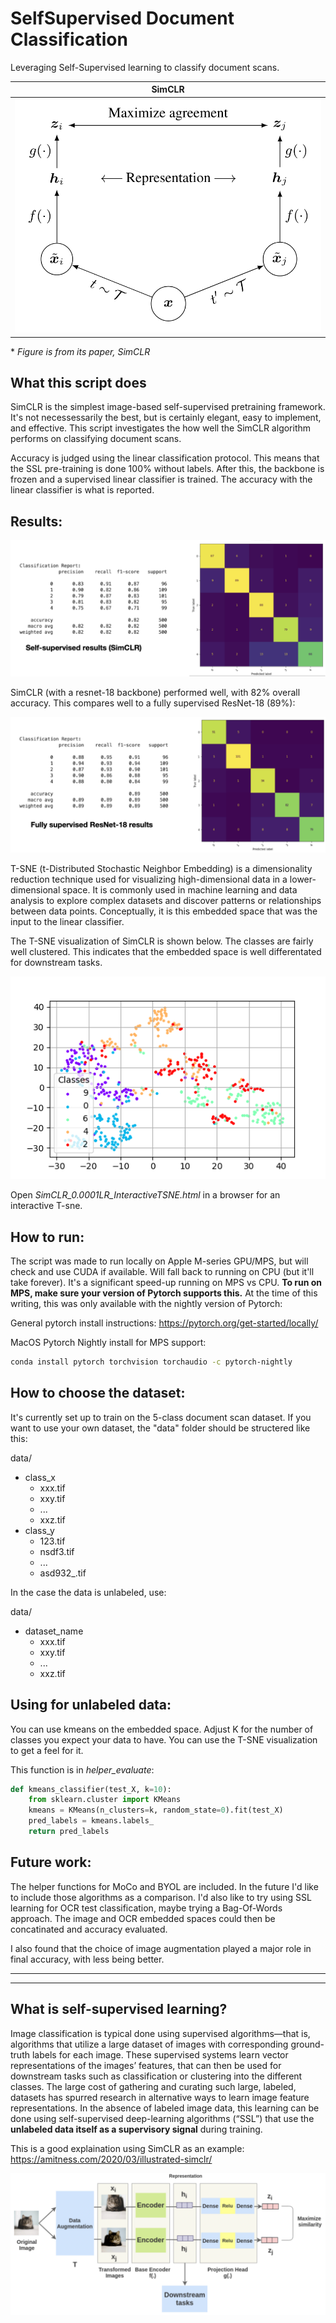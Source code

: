 # SelfSupervised Document Classification
Leveraging Self-Supervised learning to classify document scans.

| SimCLR |
| :---: | 
| ![SimCLR](ReadmeImages/Screenshot%202023-03-03%20at%204.19.39%20PM.png) |
\* *Figure is from its paper, SimCLR*

## What this script does
SimCLR is the simplest image-based self-supervised pretraining framework. It's not necessessarily the best, but is certainly elegant, easy to implement, and effective. This script investigates the how well the SimCLR algorithm performs on classifying document scans. 

Accuracy is judged using the linear classification protocol. This means that the SSL pre-training is done 100% without labels. After this, the backbone is frozen and a supervised linear classifier is trained. The accuracy with the linear classifier is what is reported. 

## Results:
![SimCLRResults](ReadmeImages/Screenshot%202023-07-04%20at%2010.10.11%20AM.png)

SimCLR (with a resnet-18 backbone) performed well, with 82% overall accuracy. This compares well to a fully supervised ResNet-18 (89%):

![SupervisedResnet18](ReadmeImages/Screenshot%202023-07-04%20at%2010.10.00%20AM.png)

T-SNE (t-Distributed Stochastic Neighbor Embedding) is a dimensionality reduction technique used for visualizing high-dimensional data in a lower-dimensional space. It is commonly used in machine learning and data analysis to explore complex datasets and discover patterns or relationships between data points. Conceptually, it is this embedded space that was the input to the linear classifier. 

The T-SNE visualization of SimCLR is shown below. The classes are fairly well clustered. This indicates that the embedded space is well differentated for downstream tasks. 

![SimCLRTsne](SimCLR_0.0001LR_TSNE.png)

Open *SimCLR_0.0001LR_InteractiveTSNE.html* in a browser for an interactive T-sne.

## How to run:
The script was made to run locally on Apple M-series GPU/MPS, but will check and use CUDA if available. Will fall back to running on CPU (but it'll take forever). It's a significant speed-up running on MPS vs CPU. **To run on MPS, make sure your version of Pytorch supports this.** At the time of this writing, this was only available with the nightly version of Pytorch:

General pytorch install instructions:
https://pytorch.org/get-started/locally/

MacOS Pytorch Nightly install for MPS support:
```zsh
conda install pytorch torchvision torchaudio -c pytorch-nightly
```


## How to choose the dataset:

It's currently set up to train on the 5-class document scan dataset. If you want to use your own dataset, the "data" folder should be structered like this:

data/
- class_x
  - xxx.tif
  - xxy.tif
  - ...
  - xxz.tif
- class_y
  - 123.tif
  - nsdf3.tif
  - ...
  - asd932_.tif

In the case the data is unlabeled, use:

data/
- dataset_name
  - xxx.tif
  - xxy.tif
  - ...
  - xxz.tif

## Using for unlabeled data: 
You can use kmeans on the embedded space. Adjust K for the number of classes you expect your data to have. You can use the T-SNE visualization to get a feel for it.

This function is in *helper_evaluate*: 
```python
def kmeans_classifier(test_X, k=10):
    from sklearn.cluster import KMeans
    kmeans = KMeans(n_clusters=k, random_state=0).fit(test_X)
    pred_labels = kmeans.labels_
    return pred_labels
```

## Future work:
The helper functions for MoCo and BYOL are included. In the future I'd like to include those algorithms as a comparison. I'd also like to try using SSL learning for OCR test classification, maybe trying a Bag-Of-Words approach. The image and OCR embedded spaces could then be concatinated and accuracy evaluated.

 I also found that the choice of image augmentation played a major role in final accuracy, with less being better. 


---
---

## What is self-supervised learning?
Image classification is typical done using supervised algorithms—that is, algorithms that utilize a large dataset of images with corresponding ground-truth labels for each image. These supervised systems learn vector representations of the images’ features, that can then be used for downstream tasks such as classification or clustering into the different classes. The large cost of gathering and curating such large, labeled, datasets has spurred research in alternative ways to learn image feature representations. In the absence of labeled image data, this learning can be done using self-supervised deep-learning algorithms (“SSL”) that use the **unlabeled data itself as a supervisory signal** during training.

This is a good explaination using SimCLR as an example: https://amitness.com/2020/03/illustrated-simclr/

![SSLExplainer](ReadmeImages/Screenshot%202023-03-03%20at%204.42.09%20PM.png)

